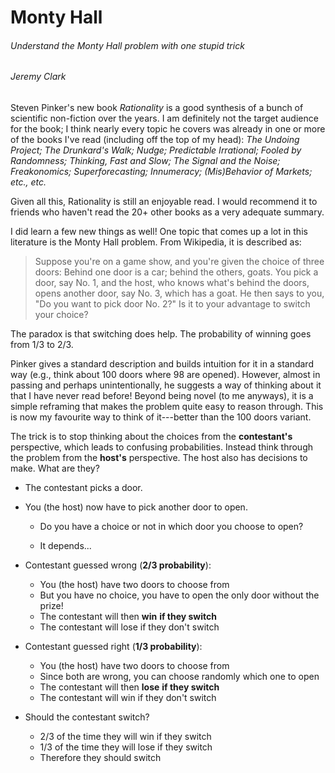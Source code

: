 # Monty Hall

###### Understand the Monty Hall problem with one stupid trick

###### Jeremy Clark

Steven Pinker's new book *Rationality* is a good synthesis of a bunch of scientific non-fiction over the years. I am definitely not the target audience for the book; I think nearly every topic he covers was already in one or more of the books I've read (including off the top of my head): *The Undoing Project; The Drunkard's Walk; Nudge; Predictable Irrational; Fooled by Randomness; Thinking, Fast and Slow; The Signal and the Noise; Freakonomics; Superforecasting; Innumeracy; (Mis)Behavior of Markets; etc., etc.* 

Given all this, Rationality is still an enjoyable read. I would recommend it to friends who haven't read the 20+ other books as a very adequate summary. 

I did learn a few new things as well! One topic that comes up a lot in this literature is the Monty Hall problem. From Wikipedia, it is described as:

> Suppose you're on a game show, and you're given the choice of three doors: Behind one door is a car; behind the others, goats. You pick a door, say No. 1, and the host, who knows what's behind the doors, opens another door, say No. 3, which has a goat. He then says to you, "Do you want to pick door No. 2?" Is it to your advantage to switch your choice?

The paradox is that switching does help. The probability of winning goes from 1/3 to 2/3. 

Pinker gives a standard description and builds intuition for it in a standard way (e.g., think about 100 doors where 98 are opened). However, almost in passing and perhaps unintentionally, he suggests a way of thinking about it that I have never read before! Beyond being novel (to me anyways), it is a simple reframing that makes the problem quite easy to reason through. This is now my favourite way to think of it---better than the 100 doors variant. 

The trick is to stop thinking about the choices from the **contestant's** perspective, which leads to confusing probabilities. Instead think through the problem from the **host's** perspective. The host also has decisions to make. What are they? 

- The contestant picks a door. 
- You (the host) now have to pick another door to open.
  - Do you have a choice or not in which door you choose to open? 

  - It depends...

- Contestant guessed wrong (**2/3 probability**):
  - You (the host) have two doors to choose from
  - But you have no choice, you have to open the only door without the prize!
  - The contestant will then **win** **if they switch**
  - The contestant will lose if they don't switch
- Contestant guessed right (**1/3 probability**):
  - You (the host) have two doors to choose from
  - Since both are wrong, you can choose randomly which one to open
  - The contestant will then **lose** **if they switch**
  - The contestant will win if they don't switch
- Should the contestant switch? 
  - 2/3 of the time they will win if they switch
  - 1/3 of the time they will lose if they switch
  - Therefore they should switch